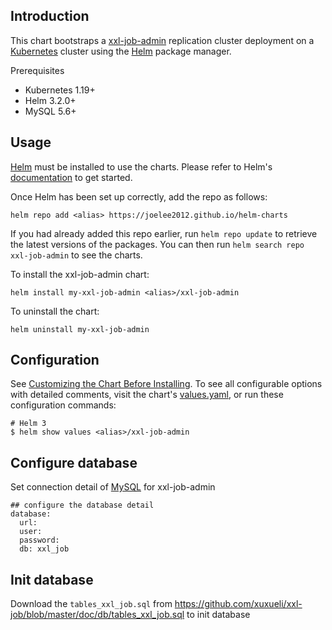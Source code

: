 ## Introduction

This chart bootstraps a [xxl-job-admin](https://github.com/xuxueli/xxl-job/) replication  cluster deployment on a [Kubernetes](https://kubernetes.io/) cluster using the [Helm](https://helm.sh/) package manager.

Prerequisites

- Kubernetes 1.19+
- Helm 3.2.0+
- MySQL 5.6+


## Usage


[Helm](https://helm.sh) must be installed to use the charts.  Please refer to
Helm's [documentation](https://helm.sh/docs) to get started.

Once Helm has been set up correctly, add the repo as follows:

    helm repo add <alias> https://joelee2012.github.io/helm-charts

If you had already added this repo earlier, run `helm repo update` to retrieve
the latest versions of the packages.  You can then run `helm search repo
xxl-job-admin` to see the charts.

To install the xxl-job-admin chart:

    helm install my-xxl-job-admin <alias>/xxl-job-admin

To uninstall the chart:

    helm uninstall my-xxl-job-admin


## Configuration

See [Customizing the Chart Before Installing](https://helm.sh/docs/intro/using_helm/#customizing-the-chart-before-installing).
To see all configurable options with detailed comments, visit the chart's [values.yaml](./values.yaml), or run these configuration commands:

```console
# Helm 3
$ helm show values <alias>/xxl-job-admin
```

## Configure database 
Set connection detail of [MySQL](https://www.mysql.com) for xxl-job-admin

    ## configure the database detail
    database:
      url:
      user:
      password:
      db: xxl_job

## Init database

Download the `tables_xxl_job.sql` from https://github.com/xuxueli/xxl-job/blob/master/doc/db/tables_xxl_job.sql to init database